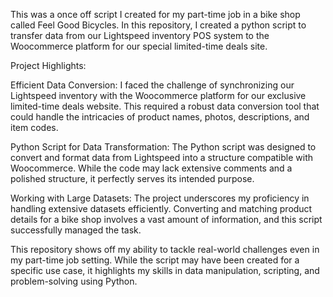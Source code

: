 This was a once off script I created for my part-time job in a bike shop called Feel Good Bicycles.
In this repository, I created a python script to transfer data from our Lightspeed inventory POS system to the Woocommerce platform for our special limited-time deals site.

Project Highlights:

Efficient Data Conversion:
I faced the challenge of synchronizing our Lightspeed inventory with the Woocommerce platform for our exclusive limited-time deals website. This required a robust data conversion tool that could handle the intricacies of product names, photos, descriptions, and item codes.

Python Script for Data Transformation:
The Python script was designed to convert and format data from Lightspeed into a structure compatible with Woocommerce. While the code may lack extensive comments and a polished structure, it perfectly serves its intended purpose.

Working with Large Datasets:
The project underscores my proficiency in handling extensive datasets efficiently. Converting and matching product details for a bike shop involves a vast amount of information, and this script successfully managed the task.

This repository shows off my ability to tackle real-world challenges even in my part-time job setting. While the script may have been created for a specific use case, it highlights my skills in data manipulation, scripting, and problem-solving using Python. 
